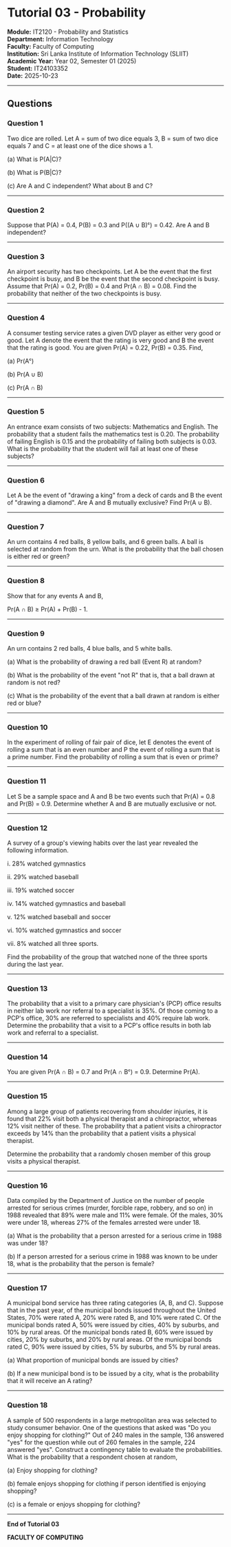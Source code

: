 # Tutorial 03 - Probability

**Module:** IT2120 - Probability and Statistics  
**Department:** Information Technology  
**Faculty:** Faculty of Computing  
**Institution:** Sri Lanka Institute of Information Technology (SLIIT)  
**Academic Year:** Year 02, Semester 01 (2025)  
**Student:** IT24103352  
**Date:** 2025-10-23

---

## Questions

### Question 1

Two dice are rolled. Let A = sum of two dice equals 3, B = sum of two dice equals 7 and C = at least one of the dice shows a 1.

(a) What is P(A|C)?

(b) What is P(B|C)?

(c) Are A and C independent? What about B and C?

---

### Question 2

Suppose that P(A) = 0.4, P(B) = 0.3 and P((A ∪ B)ᶜ) = 0.42. Are A and B independent?

---

### Question 3

An airport security has two checkpoints. Let A be the event that the first checkpoint is busy, and B be the event that the second checkpoint is busy. Assume that Pr(A) = 0.2, Pr(B) = 0.4 and Pr(A ∩ B) = 0.08. Find the probability that neither of the two checkpoints is busy.

---

### Question 4

A consumer testing service rates a given DVD player as either very good or good. Let A denote the event that the rating is very good and B the event that the rating is good. You are given Pr(A) = 0.22, Pr(B) = 0.35. Find,

(a) Pr(Aᶜ)

(b) Pr(A ∪ B)

(c) Pr(A ∩ B)

---

### Question 5

An entrance exam consists of two subjects: Mathematics and English. The probability that a student fails the mathematics test is 0.20. The probability of failing English is 0.15 and the probability of failing both subjects is 0.03. What is the probability that the student will fail at least one of these subjects?

---

### Question 6

Let A be the event of "drawing a king" from a deck of cards and B the event of "drawing a diamond". Are A and B mutually exclusive? Find Pr(A ∪ B).

---

### Question 7

An urn contains 4 red balls, 8 yellow balls, and 6 green balls. A ball is selected at random from the urn. What is the probability that the ball chosen is either red or green?

---

### Question 8

Show that for any events A and B,

Pr(A ∩ B) ≥ Pr(A) + Pr(B) - 1.

---

### Question 9

An urn contains 2 red balls, 4 blue balls, and 5 white balls.

(a) What is the probability of drawing a red ball (Event R) at random?

(b) What is the probability of the event "not R" that is, that a ball drawn at random is not red?

(c) What is the probability of the event that a ball drawn at random is either red or blue?

---

### Question 10

In the experiment of rolling of fair pair of dice, let E denotes the event of rolling a sum that is an even number and P the event of rolling a sum that is a prime number. Find the probability of rolling a sum that is even or prime?

---

### Question 11

Let S be a sample space and A and B be two events such that Pr(A) = 0.8 and Pr(B) = 0.9. Determine whether A and B are mutually exclusive or not.

---

### Question 12

A survey of a group's viewing habits over the last year revealed the following information.

i. 28% watched gymnastics

ii. 29% watched baseball

iii. 19% watched soccer

iv. 14% watched gymnastics and baseball

v. 12% watched baseball and soccer

vi. 10% watched gymnastics and soccer

vii. 8% watched all three sports.

Find the probability of the group that watched none of the three sports during the last year.

---

### Question 13

The probability that a visit to a primary care physician's (PCP) office results in neither lab work nor referral to a specialist is 35%. Of those coming to a PCP's office, 30% are referred to specialists and 40% require lab work. Determine the probability that a visit to a PCP's office results in both lab work and referral to a specialist.

---

### Question 14

You are given Pr(A ∩ B) = 0.7 and Pr(A ∩ Bᶜ) = 0.9. Determine Pr(A).

---

### Question 15

Among a large group of patients recovering from shoulder injuries, it is found that 22% visit both a physical therapist and a chiropractor, whereas 12% visit neither of these. The probability that a patient visits a chiropractor exceeds by 14% than the probability that a patient visits a physical therapist.

Determine the probability that a randomly chosen member of this group visits a physical therapist.

---

### Question 16

Data compiled by the Department of Justice on the number of people arrested for serious crimes (murder, forcible rape, robbery, and so on) in 1988 revealed that 89% were male and 11% were female. Of the males, 30% were under 18, whereas 27% of the females arrested were under 18.

(a) What is the probability that a person arrested for a serious crime in 1988 was under 18?

(b) If a person arrested for a serious crime in 1988 was known to be under 18, what is the probability that the person is female?

---

### Question 17

A municipal bond service has three rating categories (A, B, and C). Suppose that in the past year, of the municipal bonds issued throughout the United States, 70% were rated A, 20% were rated B, and 10% were rated C. Of the municipal bonds rated A, 50% were issued by cities, 40% by suburbs, and 10% by rural areas. Of the municipal bonds rated B, 60% were issued by cities, 20% by suburbs, and 20% by rural areas. Of the municipal bonds rated C, 90% were issued by cities, 5% by suburbs, and 5% by rural areas.

(a) What proportion of municipal bonds are issued by cities?

(b) If a new municipal bond is to be issued by a city, what is the probability that it will receive an A rating?

---

### Question 18

A sample of 500 respondents in a large metropolitan area was selected to study consumer behavior. One of the questions that asked was "Do you enjoy shopping for clothing?" Out of 240 males in the sample, 136 answered "yes" for the question while out of 260 females in the sample, 224 answered "yes". Construct a contingency table to evaluate the probabilities. What is the probability that a respondent chosen at random,

(a) Enjoy shopping for clothing?

(b) female enjoys shopping for clothing if person identified is enjoying shopping?

(c) is a female or enjoys shopping for clothing?

---

**End of Tutorial 03**

**FACULTY OF COMPUTING**
